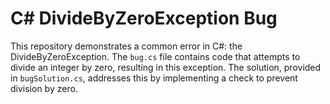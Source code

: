 # C# DivideByZeroException Bug
This repository demonstrates a common error in C#: the DivideByZeroException. The `bug.cs` file contains code that attempts to divide an integer by zero, resulting in this exception. The solution, provided in `bugSolution.cs`, addresses this by implementing a check to prevent division by zero.